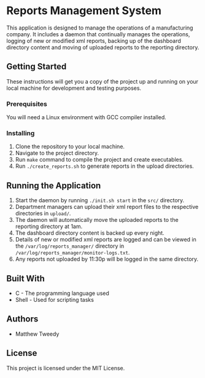 # Reports Management System

This application is designed to manage the operations of a manufacturing company. It includes a daemon that continually manages the operations, logging of new or modified xml reports, backing up of the dashboard directory content and moving of uploaded reports to the reporting directory.

## Getting Started

These instructions will get you a copy of the project up and running on your local machine for development and testing purposes.

### Prerequisites

You will need a Linux environment with GCC compiler installed.

### Installing

1. Clone the repository to your local machine.
2. Navigate to the project directory.
3. Run `make` command to compile the project and create executables.
4. Run `./create_reports.sh` to generate reports in the upload directories.

## Running the Application

1. Start the daemon by running `./init.sh start` in the `src/` directory.
2. Department managers can upload their xml report files to the respective directories in `upload/`.
3. The daemon will automatically move the uploaded reports to the reporting directory at 1am.
4. The dashboard directory content is backed up every night.
5. Details of new or modified xml reports are logged and can be viewed in the `/var/log/reports_manager/` directory in `/var/log/reports_manager/monitor-logs.txt`.
6. Any reports not uploaded by 11:30p will be logged in the same directory.

## Built With

* C - The programming language used
* Shell - Used for scripting tasks

## Authors

* Matthew Tweedy

## License

This project is licensed under the MIT License.
